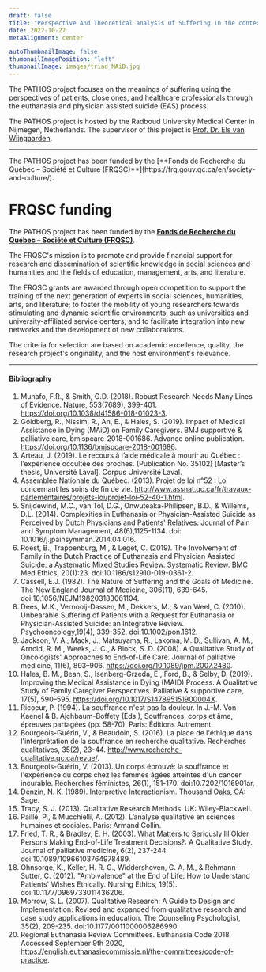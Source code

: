 ```yaml
---
draft: false
title: "Perspective And Theoretical analysis Of Suffering in the context of EAS (PATHOS)"
date: 2022-10-27
metaAlignment: center

autoThumbnailImage: false
thumbnailImagePosition: "left"
thumbnailImage: images/triad_MAiD.jpg
---
```


The PATHOS project focuses on the meanings of suffering using the perspectives of patients, close ones, and healthcare professionals through the euthanasia and physician assisted suicide (EAS) process. 

<!--more-->

 

The PATHOS project is hosted by the Radboud University Medical Center in Nijmegen, Netherlands. The supervisor of this project is [ Prof. Dr. Els van Wijngaarden](https://www.elsvanwijngaarden.com/).

---
<div class="example"> The PATHOS project has been funded by the [**Fonds de Recherche du Québec – Société et Culture (FRQSC)**](https://frq.gouv.qc.ca/en/society-and-culture/).  </div>

# FRQSC funding 

The PATHOS project has been funded by the [**Fonds de Recherche du Québec – Société et Culture (FRQSC)**](https://frq.gouv.qc.ca/en/society-and-culture/). 

The FRQSC's mission is to promote and provide financial support for research and dissemination of scientific knowledge in social sciences and humanities and the fields of education, management, arts, and literature. 

The FRQSC grants are awarded through open competition to support the training of the next generation of experts in social sciences, humanities, arts, and literature; to foster the mobility of young researchers towards stimulating and dynamic scientific environments, such as universities and university-affiliated service centers; and to facilitate integration into new networks and the development of new collaborations. 

The criteria for selection are based on academic excellence, quality, the research project's originality, and the host environment's relevance. 


 ---
 #### Bibliography ####

1.	Munafo, F.R., & Smith, G.D. (2018). Robust Research Needs Many Lines of Evidence. Nature, 553(7689), 399-401. https://doi.org/10.1038/d41586-018-01023-3.
2.	Goldberg, R., Nissim, R., An, E., & Hales, S. (2019). Impact of Medical Assistance in Dying (MAiD) on Family Caregivers. BMJ supportive & palliative care, bmjspcare-2018-001686. Advance online publication. https://doi.org/10.1136/bmjspcare-2018-001686.
3.	Arteau, J. (2019). Le recours à l’aide médicale à mourir au Québec : l’expérience occultée des proches. (Publication No. 35102) [Master’s thesis, Université Laval]. Corpus Université Laval.
4.	Assemblée Nationale du Québec. (2013). Projet de loi n°52 : Loi concernant les soins de fin de vie. http://www.assnat.qc.ca/fr/travaux-parlementaires/projets-loi/projet-loi-52-40-1.html.
5.	Snijdewind, M.C., van Tol, D.G., Onwuteaka-Philipsen, B.D., & Willems, D.L. (2014). Complexities in Euthanasia or Physician-Assisted Suicide as Perceived by Dutch Physicians and Patients' Relatives. Journal of Pain and Symptom Management, 48(6),1125-1134. doi:  10.1016/j.jpainsymman.2014.04.016.
6.	Roest, B., Trappenburg, M., & Leget, C. (2019). The Involvement of Family in the Dutch Practice of Euthanasia and Physician Assisted Suicide: a Aystematic Mixed Studies Review. Systematic Review. BMC Med Ethics, 20(1):23. doi:10.1186/s12910-019-0361-2.
7.	Cassell, E.J. (1982). The Nature of Suffering and the Goals of Medicine. The New England Journal of Medicine, 306(11), 639-645. doi:10.1056/NEJM198203183061104.
8.	Dees, M.K., Vernooij-Dassen, M., Dekkers, M., & van Weel, C. (2010). Unbearable Suffering of Patients with a Request for Euthanasia or Physician-Assisted Suicide: an Integrative Review. Psychooncology,19(4), 339-352. doi:10.1002/pon.1612.
9.	Jackson, V. A., Mack, J., Matsuyama, R., Lakoma, M. D., Sullivan, A. M., Arnold, R. M., Weeks, J. C., & Block, S. D. (2008). A Qualitative Study of Oncologists' Approaches to End-of-Life Care. Journal of palliative medicine, 11(6), 893–906. https://doi.org/10.1089/jpm.2007.2480.
10.	Hales, B. M., Bean, S., Isenberg-Grzeda, E., Ford, B., & Selby, D. (2019). Improving the Medical Assistance in Dying (MAID) Process: A Qualitative Study of Family Caregiver Perspectives. Palliative & supportive care, 17(5), 590–595. https://doi.org/10.1017/S147895151900004X.
11.	Ricoeur, P. (1994). La souffrance n'est pas la douleur. In J.-M. Von Kaenel & B. Ajchbaum-Boffety (Eds.), Souffrances, corps et âme, épreuves partagées (pp. 58-70). Paris: Éditions Autrement.
12.	Bourgeois-Guérin, V., & Beaudoin, S. (2016). La place de l'éthique dans l'interprétation de la souffrance en recherche qualitative. Recherches qualitatives, 35(2), 23-44. http://www.recherche-qualitative.qc.ca/revue/.
13.	Bourgeois-Guérin, V. (2013). Un corps éprouvé: la souffrance et l'expérience du corps chez les femmes âgées atteintes d'un cancer incurable. Recherches féministes, 26(1), 151-170. doi:10.7202/1016901ar.
14.	Denzin, N. K. (1989). Interpretive Interactionism. Thousand Oaks, CA: Sage.
15.	Tracy, S. J. (2013). Qualitative Research Methods. UK: Wiley-Blackwell.
16.	Paillé, P., & Mucchielli, A. (2012). L’analyse qualitative en sciences humaines et sociales. Paris: Armand Collin.
17.	Fried, T. R., & Bradley, E. H. (2003). What Matters to Seriously Ill Older Persons Making End-of-Life Treatment Decisions?: A Qualitative Study. Journal of palliative medicine, 6(2), 237-244. doi:10.1089/10966103764978489.
18.	Ohnsorge, K., Keller, H. R. G., Widdershoven, G. A. M., & Rehmann-Sutter, C. (2012). "Ambivalence" at the End of Life: How to Understand Patients' Wishes Ethically. Nursing Ethics, 19(5). doi:10.1177/0969733011436206.
19.	Morrow, S. L. (2007). Qualitative Research: A Guide to Design and Implementation: Revised and expanded from qualitative research and case study applications in education. The Counseling Psychologist, 35(2), 209-235. doi:10.1177/0011000006286990.
20.	Regional Euthanasia Review Committees. Euthanasia Code 2018. Accessed September 9th 2020, https://english.euthanasiecommissie.nl/the-committees/code-of-practice.

<!--{{< blockquote "Hello" "Test Person" />}}-->